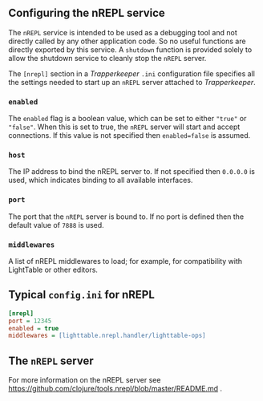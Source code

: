 ## Configuring the nREPL service

The `nREPL` service is intended to be used as a debugging tool and not directly called by any
other application code. So no useful functions are directly exported by this service. A `shutdown`
function is provided solely to allow the shutdown service to cleanly stop the `nREPL` server.

The `[nrepl]` section in a _Trapperkeeper_ `.ini` configuration file specifies all the settings
needed to start up an `nREPL` server attached to _Trapperkeeper_.

### `enabled`

The `enabled` flag is a boolean value, which can be set to either `"true"` or `"false"`. When
this is set to true, the `nREPL` server will start and accept connections. If this value is
not specified then `enabled=false` is assumed.

### `host`

The IP address to bind the nREPL server to. If not specified then `0.0.0.0` is used, which
indicates binding to all available interfaces.

### `port`

The port that the `nREPL` server is bound to. If no port is defined then the default value
of `7888` is used.

### `middlewares`

A list of nREPL middlewares to load; for example, for compatibility with LightTable
or other editors.

## Typical `config.ini` for nREPL

```ini
[nrepl]
port = 12345
enabled = true
middlewares = [lighttable.nrepl.handler/lighttable-ops]
```

## The `nREPL` server

For more information on the nREPL server see https://github.com/clojure/tools.nrepl/blob/master/README.md .

